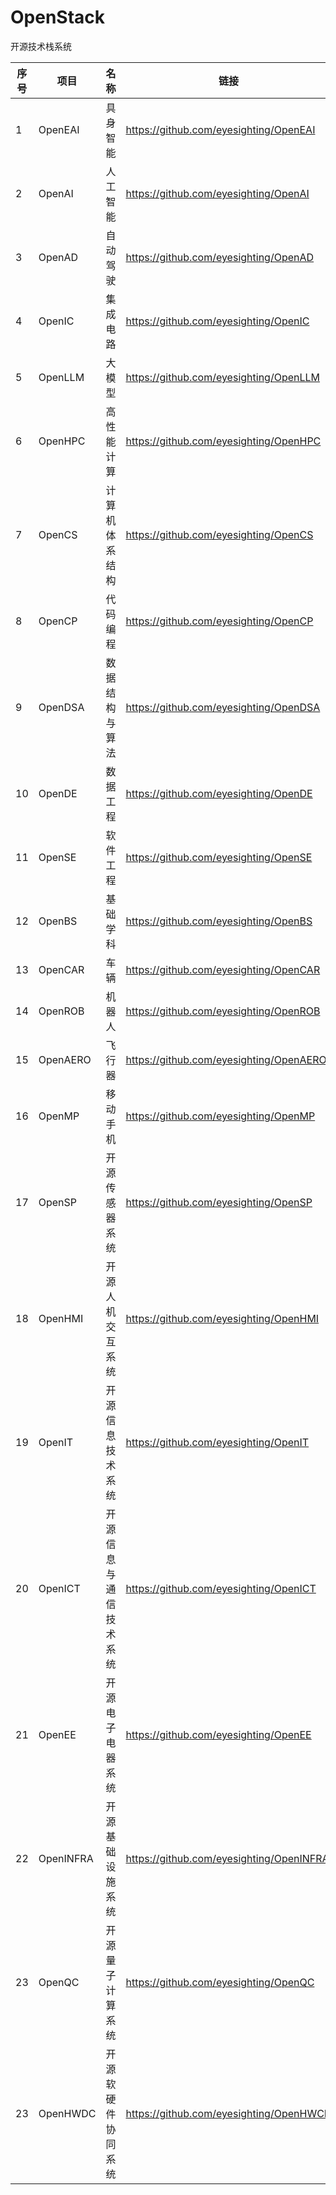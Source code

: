 # OpenStack
开源技术栈系统

| 序号 | 项目 | 名称 | 链接 |
| ---- | ---- |---- | ---- |
| 1 | OpenEAI | 具身智能 | https://github.com/eyesighting/OpenEAI |
| 2 | OpenAI | 人工智能  | https://github.com/eyesighting/OpenAI |
| 3 | OpenAD | 自动驾驶 | https://github.com/eyesighting/OpenAD  |
| 4 | OpenIC | 集成电路 | https://github.com/eyesighting/OpenIC |
| 5 | OpenLLM | 大模型 | https://github.com/eyesighting/OpenLLM |
| 6 | OpenHPC | 高性能计算 | https://github.com/eyesighting/OpenHPC |
| 7 | OpenCS | 计算机体系结构 | https://github.com/eyesighting/OpenCS |
| 8 | OpenCP | 代码编程 | https://github.com/eyesighting/OpenCP |
| 9 | OpenDSA | 数据结构与算法 | https://github.com/eyesighting/OpenDSA |
| 10 | OpenDE | 数据工程 | https://github.com/eyesighting/OpenDE |
| 11 | OpenSE | 软件工程 | https://github.com/eyesighting/OpenSE |
| 12 | OpenBS | 基础学科 | https://github.com/eyesighting/OpenBS |
| 13 | OpenCAR | 车辆 | https://github.com/eyesighting/OpenCAR |
| 14 | OpenROB | 机器人 | https://github.com/eyesighting/OpenROB |
| 15 | OpenAERO | 飞行器 | https://github.com/eyesighting/OpenAERO |
| 16 | OpenMP | 移动手机 | https://github.com/eyesighting/OpenMP |
| 17 | OpenSP | 开源传感器系统 | https://github.com/eyesighting/OpenSP |
| 18 | OpenHMI | 开源人机交互系统 | https://github.com/eyesighting/OpenHMI |
| 19 | OpenIT | 开源信息技术系统 | https://github.com/eyesighting/OpenIT |
| 20 | OpenICT | 开源信息与通信技术系统 | https://github.com/eyesighting/OpenICT |
| 21 | OpenEE | 开源电子电器系统 | https://github.com/eyesighting/OpenEE |
| 22 | OpenINFRA | 开源基础设施系统 | https://github.com/eyesighting/OpenINFRA |
| 23 | OpenQC | 开源量子计算系统 | https://github.com/eyesighting/OpenQC |
| 23 | OpenHWDC | 开源软硬件协同系统 | https://github.com/eyesighting/OpenHWCD |
